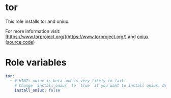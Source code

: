 # tor
This role installs tor and oniux.

For more information visit:  
[https://www.torproject.org/](https://www.torproject.org/) and [oniux](https://blog.torproject.org/introducing-oniux-tor-isolation-using-linux-namespaces/) ([source code](https://gitlab.torproject.org/tpo/core/oniux))

# Role variables
```yaml
tor:
  - # HINT: oniux is beta and is very likely to fail!
    # Change `install_oniux` to `true` if you want to install oniux. Default is `false`.
    install_oniux: false
```